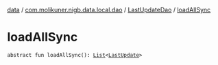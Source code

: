 [data](../../index.md) / [com.molikuner.nigb.data.local.dao](../index.md) / [LastUpdateDao](index.md) / [loadAllSync](./load-all-sync.md)

# loadAllSync

`abstract fun loadAllSync(): `[`List`](https://kotlinlang.org/api/latest/jvm/stdlib/kotlin.collections/-list/index.html)`<`[`LastUpdate`](../../com.molikuner.nigb.data.types/-last-update/index.md)`>`